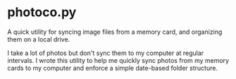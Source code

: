 # photoco.py

A quick utility for syncing image files from a memory card, and organizing them on a local drive.

I take a lot of photos but don't sync them to my computer at regular intervals.
I wrote this utility to help me quickly sync photos from my memory cards to my
computer and enforce a simple date-based folder structure.
